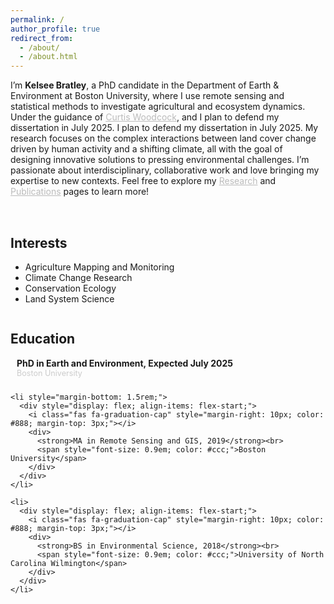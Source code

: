 ```yaml
---
permalink: /
author_profile: true
redirect_from: 
  - /about/
  - /about.html
---
```


  <!-- Updated Intro Text -->
 <p>
 I’m <b>Kelsee Bratley</b>, a PhD candidate in the Department of Earth & Environment at Boston University, where I use remote sensing and statistical methods to investigate agricultural and ecosystem dynamics. Under the guidance of
  <a href="https://scholar.google.com/citations?user=vf8DeC4AAAAJ&hl=en" style="color: #bbb;">
    Curtis Woodcock</a>, and I plan to defend my dissertation in July 2025. I plan to defend my dissertation in July 2025. My research focuses on the complex interactions between land cover change driven by human activity and a shifting climate, all with the goal of designing innovative solutions to pressing environmental challenges. I’m passionate about interdisciplinary, collaborative work and love bringing my expertise to new contexts. Feel free to explore my 
  <a href="/portfolio" style="color: #bbb;">Research</a> and 
  <a href="/publications" style="color: #bbb;">Publications</a> 
  pages to learn more!
</p>

  <!-- Two-Column Layout for Interests / Education -->
<div style="
  display: flex;
  flex-wrap: wrap;
  justify-content: space-between;
  margin-top: 2rem;
">
  <!-- Left Column: Interests -->
  <div style="flex: 1; min-width: 240px; margin-right: 2rem;">
    <h2>Interests</h2>
    <ul>
      <li>Agriculture Mapping and Monitoring</li>
      <li>Climate Change Research</li>
      <li>Conservation Ecology</li>
      <li>Land System Science</li>
    </ul>
  </div>

<!-- Right Column: Education -->
<div style="flex: 1; min-width: 240px;">
  <h2>Education</h2>
  <ul style="list-style: none; padding-left: 0;">
    <li style="margin-bottom: 1.5rem;">
      <div style="display: flex; align-items: flex-start;">
        <i class="fas fa-graduation-cap" style="margin-right: 10px; color: #888; margin-top: 3px;"></i>
        <div>
          <strong>PhD in Earth and Environment, Expected July 2025</strong><br>
          <span style="font-size: 0.9em; color: #ccc;">Boston University</span>
        </div>
      </div>
    </li>

    <li style="margin-bottom: 1.5rem;">
      <div style="display: flex; align-items: flex-start;">
        <i class="fas fa-graduation-cap" style="margin-right: 10px; color: #888; margin-top: 3px;"></i>
        <div>
          <strong>MA in Remote Sensing and GIS, 2019</strong><br>
          <span style="font-size: 0.9em; color: #ccc;">Boston University</span>
        </div>
      </div>
    </li>

    <li>
      <div style="display: flex; align-items: flex-start;">
        <i class="fas fa-graduation-cap" style="margin-right: 10px; color: #888; margin-top: 3px;"></i>
        <div>
          <strong>BS in Environmental Science, 2018</strong><br>
          <span style="font-size: 0.9em; color: #ccc;">University of North Carolina Wilmington</span>
        </div>
      </div>
    </li>
  </ul>
</div>

</div>
<!-- END: Dark Section -->


